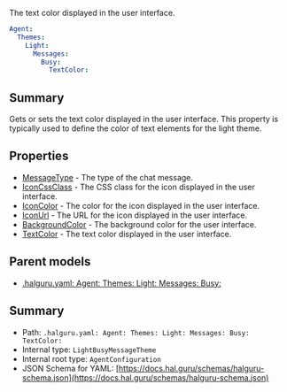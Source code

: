 <!--
title: TextColor
description: The text color displayed in the user interface.
version: 1.40.6-beta.12
generated: true
date: 2025-04-28
node: This file is generated by the command-line program: `halguru manual -c -m`
-->


The text color displayed in the user interface.

```yaml
Agent:
  Themes:
    Light:
      Messages:
        Busy:
          TextColor:
```

## Summary

Gets or sets the text color displayed in the user interface. This property is typically used to define the color of text elements for the light theme.

## Properties

* [MessageType]((halguru)-agent-themes-light-messages-busy-messagetype.md) - The type of the chat message.
* [IconCssClass]((halguru)-agent-themes-light-messages-busy-iconcssclass.md) - The CSS class for the icon displayed in the user interface.
* [IconColor]((halguru)-agent-themes-light-messages-busy-iconcolor.md) - The color for the icon displayed in the user interface.
* [IconUrl]((halguru)-agent-themes-light-messages-busy-iconurl.md) - The URL for the icon displayed in the user interface.
* [BackgroundColor]((halguru)-agent-themes-light-messages-busy-backgroundcolor.md) - The background color for the user interface.
* [TextColor]((halguru)-agent-themes-light-messages-busy-textcolor.md) - The text color displayed in the user interface.

## Parent models

* [.halguru.yaml: Agent: Themes: Light: Messages: Busy:]((halguru)-agent-themes-light-messages-busy.md)
## Summary

* Path: `.halguru.yaml: Agent: Themes: Light: Messages: Busy: TextColor:`
* Internal type: `LightBusyMessageTheme`
* Internal root type: `AgentConfiguration`
* JSON Schema for YAML: [https://docs.hal.guru/schemas/halguru-schema.json](https://docs.hal.guru/schemas/halguru-schema.json)
